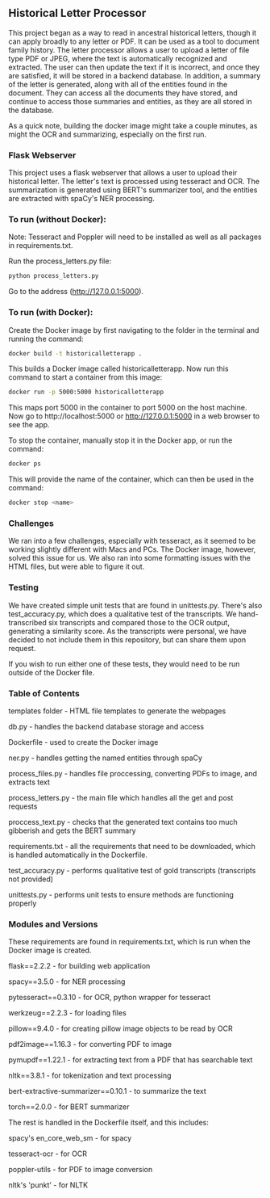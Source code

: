 ## Historical Letter Processor

This project began as a way to read in ancestral historical letters, though it can apply broadly to any letter or PDF. It can be used as a tool to document family history. The letter processor allows a user to upload a letter of file type PDF or JPEG, where the text is automatically recognized and extracted. The user can then update the text if it is incorrect, and once they are satisfied, it will be stored in a backend database. In addition, a summary of the letter is generated, along with all of the entities found in the document. They can access all the documents they have stored, and continue to access those summaries and entities, as they are all stored in the database. 

As a quick note, building the docker image might take a couple minutes, as might the OCR and summarizing, especially on the first run. 

### Flask Webserver

This project uses a flask webserver that allows a user to upload their historical letter. The letter's text is processed using tesseract and OCR. The summarization is generated using BERT's summarizer tool, and the entities are extracted with spaCy's NER processing. 

### To run (without Docker): 
Note: Tesseract and Poppler will need to be installed as well as all packages in requirements.txt.

Run the process_letters.py file:
```bash
python process_letters.py
```
Go to the address (http://127.0.0.1:5000).

### To run (with Docker): 

Create the Docker image by first navigating to the folder in the terminal and running the command:
```bash
docker build -t historicalletterapp .
```

This builds a Docker image called historicalletterapp. Now run this command to start a container from this image:
```bash
docker run -p 5000:5000 historicalletterapp
```

This maps port 5000 in the container to port 5000 on the host machine. Now go to http://localhost:5000 or http://127.0.0.1:5000 in a web browser to see the app. 

To stop the container, manually stop it in the Docker app, or run the command:
```bash
docker ps
```

This will provide the name of the container, which can then be used in the command:
```bash
docker stop <name>
```

### Challenges

We ran into a few challenges, especially with tesseract, as it seemed to be working slightly different with Macs and PCs. The Docker image, however, solved this issue for us. We also ran into some formatting issues with the HTML files, but were able to figure it out. 

### Testing

We have created simple unit tests that are found in unittests.py. There's also test_accuracy.py, which does a qualitative test of the transcripts. We hand-transcribed six transcripts and compared those to the OCR output, generating a similarity score. As the transcripts were personal, we have decided to not include them in this repository, but can share them upon request. 

If you wish to run either one of these tests, they would need to be run outside of the Docker file. 

### Table of Contents

templates folder - HTML file templates to generate the webpages

db.py - handles the backend database storage and access

Dockerfile - used to create the Docker image

ner.py - handles getting the named entities through spaCy

process_files.py - handles file proccessing, converting PDFs to image, and extracts text

process_letters.py - the main file which handles all the get and post requests

proccess_text.py - checks that the generated text contains too much gibberish and gets the BERT summary

requirements.txt - all the requirements that need to be downloaded, which is handled automatically in the Dockerfile. 

test_accuracy.py - performs qualitative test of gold transcripts (transcripts not provided)

unittests.py - performs unit tests to ensure methods are functioning properly

### Modules and Versions

These requirements are found in requirements.txt, which is run when the Docker image is created.

flask==2.2.2 - for building web application

spacy==3.5.0 - for NER processing

pytesseract==0.3.10 - for OCR, python wrapper for tesseract

werkzeug==2.2.3 - for loading files

pillow==9.4.0 - for creating pillow image objects to be read by OCR

pdf2image==1.16.3 - for converting PDF to image

pymupdf==1.22.1 - for extracting text from a PDF that has searchable text

nltk==3.8.1 - for tokenization and text processing

bert-extractive-summarizer==0.10.1 - to summarize the text

torch==2.0.0 - for BERT summarizer

The rest is handled in the Dockerfile itself, and this includes:

spacy's en_core_web_sm - for spacy 

tesseract-ocr - for OCR

poppler-utils - for PDF to image conversion

nltk's 'punkt' - for NLTK
